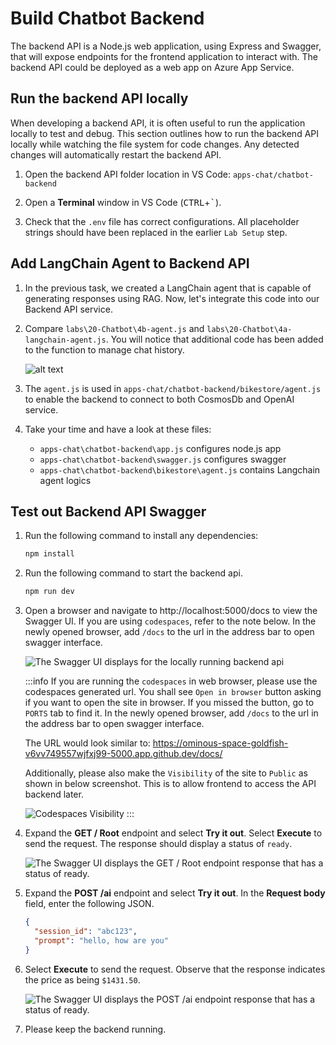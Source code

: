 # Build Chatbot Backend

The backend API is a Node.js web application, using Express and Swagger, that will expose endpoints for the frontend application to interact with. The backend API could be deployed as a web app on Azure App Service.

## Run the backend API locally

When developing a backend API, it is often useful to run the application locally to test and debug. This section outlines how to run the backend API locally while watching the file system for code changes. Any detected changes will automatically restart the backend API.

1. Open the backend API folder location in VS Code: `apps-chat/chatbot-backend`

2. Open a **Terminal** window in VS Code (<kbd>CTRL</kbd>+<kbd>`</kbd>).

3. Check that the `.env` file has correct configurations.  All placeholder strings should have been replaced in the earlier `Lab Setup` step.

## Add LangChain Agent to Backend API

1. In the previous task, we created a LangChain agent that is capable of generating responses using RAG. Now, let's integrate this code into our Backend API service.

2. Compare `labs\20-Chatbot\4b-agent.js` and `labs\20-Chatbot\4a-langchain-agent.js`. You will notice that additional code has been added to the function to manage chat history.

   ![alt text](images/chatbot-frontend-image-1.png)

3. The `agent.js` is used in `apps-chat/chatbot-backend/bikestore/agent.js` to enable the backend to connect to both CosmosDb and OpenAI service.

4. Take your time and have a look at these files:
   - `apps-chat\chatbot-backend\app.js` configures node.js app
   - `apps-chat\chatbot-backend\swagger.js` configures swagger
   - `apps-chat\chatbot-backend\bikestore\agent.js` contains Langchain agent logics


## Test out Backend API Swagger

1. Run the following command to install any dependencies:

   ```bash
   npm install
   ```

2. Run the following command to start the backend api.

   ```bash
   npm run dev
   ```

3. Open a browser and navigate to http://localhost:5000/docs to view the Swagger UI. If you are using `codespaces`, refer to the note below. In the newly opened browser, add `/docs` to the url in the address bar to open swagger interface.

   ![The Swagger UI displays for the locally running backend api](images/local_backend_swagger_ui.png "Local backend api Swagger UI")

   :::info
   If you are running the `codespaces` in web browser, please use the codespaces generated url. You shall see `Open in browser` button asking if you want to open the site in browser. If you missed the button, go to `PORTS` tab to find it. In the newly opened browser, add `/docs` to the url in the address bar to open swagger interface.

   The URL would look similar to: https://ominous-space-goldfish-v6vv749557wjfxj99-5000.app.github.dev/docs/

   Additionally, please also make the `Visibility` of the site to `Public` as shown in below screenshot. This is to allow frontend to access the API backend later.

   ![Codespaces Visibility](images/backend-codespaces-port.png)
   :::


4. Expand the **GET / Root** endpoint and select **Try it out**. Select **Execute** to send the request. The response should display a status of `ready`.

   ![The Swagger UI displays the GET / Root endpoint response that has a status of ready.](images/local_backend_swagger_ui_root_response.png "Local backend api Swagger UI Root response")

5. Expand the **POST /ai** endpoint and select **Try it out**. In the **Request body** field, enter the following JSON.

   ```json
   {
     "session_id": "abc123",
     "prompt": "hello, how are you"
   }
   ```

6. Select **Execute** to send the request. Observe that the response indicates the price as being `$1431.50`.

   ![The Swagger UI displays the POST /ai endpoint response that has a status of ready.](images/local_backend_swagger_ui_ai_response.png "Local backend api Swagger UI AI response")

7. Please keep the backend running.
